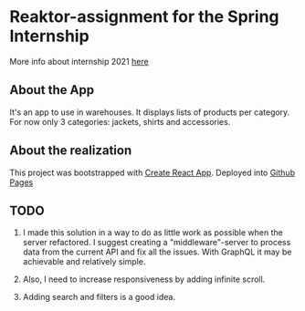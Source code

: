 # Reaktor-assignment for the Spring Internship

More info about internship 2021 [here](https://www.reaktor.com/careers/developer-spring-2021-4939207002/)

## About the App

It's an app to use in warehouses. It displays lists of products per category. For now only 3 categories: jackets, shirts and accessories.

## About the realization

This project was bootstrapped with [Create React App](https://github.com/facebook/create-react-app).
Deployed into [Github Pages](https://docs.github.com/en/free-pro-team@latest/github/working-with-github-pages/getting-started-with-github-pages)

## TODO

1. I made this solution in a way to do as little work as possible when the server refactored.
   I suggest creating a "middleware"-server to process data from the current API and fix all the issues. With GraphQL it may be achievable and relatively simple.

2. Also, I need to increase responsiveness by adding infinite scroll.

3. Adding search and filters is a good idea.
